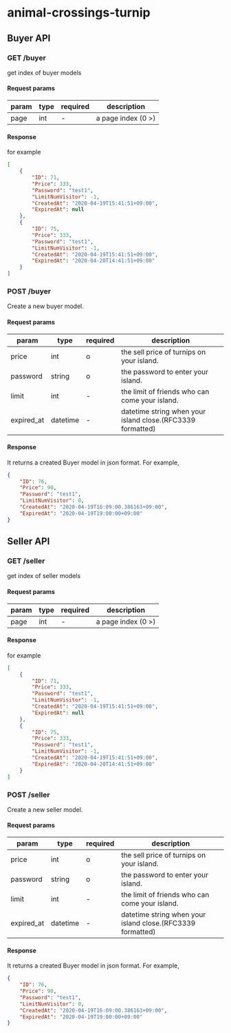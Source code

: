 # animal-crossings-turnip

## Buyer API

### GET /buyer

get index of buyer models

#### Request params
|param|type|required|description|
|-|-|-|-|
|page|int|-|a page index (0 >)|

#### Response

for example
```json
[
    {
        "ID": 71,
        "Price": 333,
        "Password": "test1",
        "LimitNumVisitor": -1,
        "CreatedAt": "2020-04-19T15:41:51+09:00",
        "ExpiredAt": null
    },
    {
        "ID": 75,
        "Price": 333,
        "Password": "test1",
        "LimitNumVisitor": -1,
        "CreatedAt": "2020-04-19T15:41:51+09:00",
        "ExpiredAt": "2020-04-20T14:41:51+09:00"
    }
]
```

### POST /buyer

Create a new buyer model.

#### Request params
|param|type|required|description|
|-|-|-|-|
|price|int|o|the sell price of turnips on your island.|
|password|string|o|the password to enter your island.|
|limit|int|-|the limit of friends who can come your island.|
|expired_at|datetime|-|datetime string when your island close.(RFC3339 formatted)|

#### Response

It returns a created Buyer model in json format.
For example,

```json
{
    "ID": 76,
    "Price": 90,
    "Password": "test1",
    "LimitNumVisitor": 0,
    "CreatedAt": "2020-04-19T16:09:00.386163+09:00",
    "ExpiredAt": "2020-04-19T19:00:00+09:00"
}
```


## Seller API

### GET /seller

get index of seller models

#### Request params
|param|type|required|description|
|-|-|-|-|
|page|int|-|a page index (0 >)|

#### Response

for example
```json
[
    {
        "ID": 71,
        "Price": 333,
        "Password": "test1",
        "LimitNumVisitor": -1,
        "CreatedAt": "2020-04-19T15:41:51+09:00",
        "ExpiredAt": null
    },
    {
        "ID": 75,
        "Price": 333,
        "Password": "test1",
        "LimitNumVisitor": -1,
        "CreatedAt": "2020-04-19T15:41:51+09:00",
        "ExpiredAt": "2020-04-20T14:41:51+09:00"
    }
]
```

### POST /seller

Create a new seller model.

#### Request params
|param|type|required|description|
|-|-|-|-|
|price|int|o|the sell price of turnips on your island.|
|password|string|o|the password to enter your island.|
|limit|int|-|the limit of friends who can come your island.|
|expired_at|datetime|-|datetime string when your island close.(RFC3339 formatted)|

#### Response

It returns a created Buyer model in json format.
For example,

```json
{
    "ID": 76,
    "Price": 90,
    "Password": "test1",
    "LimitNumVisitor": 0,
    "CreatedAt": "2020-04-19T16:09:00.386163+09:00",
    "ExpiredAt": "2020-04-19T19:00:00+09:00"
}
```